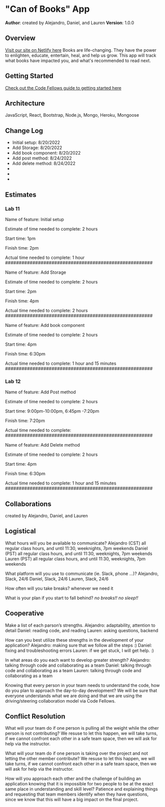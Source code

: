# "Can of Books" App


**Author**: created by Alejandro, Daniel, and Lauren 
**Version**: 1.0.0 

## Overview
[Visit our site on Netlify here](https://canbooksdb.netlify.app/)
Books are life-changing. They have the power to enlighten, educate, entertain, heal, and help us grow. This app will track what books have impacted you, and what's recommended to read next.

## Getting Started
[Check out the Code Fellows guide to getting started here](https://trello.com/b/wz1nCUv0/can-of-books)

## Architecture
JavaScript, React, Bootstrap, Node.js, Mongo, Heroku, Mongoose

## Change Log
<ul>
<li>Initial setup: 8/20/2022</li>
<li> Add Storage: 8/20/2022</li>
<li> Add book component: 8/20/2022 </li>
<li> Add post method:  8/24/2022 </li>
<li> Add delete method: 8/24/2022</li>
<li> </li>
<li>  </li>
<li> </li>
</ul>

## Estimates

### Lab 11
Name of feature: Initial setup

Estimate of time needed to complete: 2 hours

Start time: 1pm 

Finish time: 2pm

Actual time needed to complete: 1 hour
######################################################

Name of feature: Add Storage

Estimate of time needed to complete: 2 hours

Start time: 2pm

Finish time: 4pm

Actual time needed to complete: 2 hours
######################################################

Name of feature: Add book component

Estimate of time needed to complete: 2 hours

Start time: 4pm

Finish time: 6:30pm

Actual time needed to complete: 1 hour and 15 minutes
######################################################

### Lab 12

Name of feature: Add Post method

Estimate of time needed to complete: 2 hours

Start time: 9:00pm-10:00pm, 6:45pm -7:20pm

Finish time: 7:20pm 

Actual time needed to complete: 
######################################################

Name of feature: Add Delete method

Estimate of time needed to complete: 2 hours

Start time: 4pm

Finish time: 6:30pm

Actual time needed to complete: 1 hour and 15 minutes
######################################################

## Collaborations
created by Alejandro, Daniel, and Lauren

## Logistical
What hours will you be available to communicate?
Alejandro (CST) all regular class hours, and until 11:30, weeknights, 7pm weekends
Daniel (PST) all regular class hours, and until 11:30, weeknights, 7pm weekends
Lauren (PST) all regular class hours, and until 11:30, weeknights, 7pm weekends

What platform will you use to communicate (ie. Slack, phone …)?
Alejandro, Slack, 24/6
Daniel, Slack, 24/6
Lauren, Slack, 24/6

How often will you take breaks?
whenever we need it

What is your plan if you start to fall behind?
<em>no breaks!! no sleep!!</em>

## Cooperative
Make a list of each parson’s strengths.
Alejandro: adaptability, attention to detail
Daniel: reading code, and reading
Lauren: asking questions, backend


How can you best utilize these strengths in the development of your application?
Alejandro: making sure that we follow all the steps :)
Daniel: fixing and troubleshooting errors
Lauren: if we get stuck, I will get help. :)

In what areas do you each want to develop greater strength?
Alejandro: talking through code and collaborating as a team
Daniel: talking through code and collaborating as a team
Lauren: talking through code and collaborating as a team

Knowing that every person in your team needs to understand the code, how do you plan to approach the day-to-day development?
We will be sure that everyone understands what we are doing and that we are using the driving/steering collaboration model via Code Fellows.

## Conflict Resolution
What will your team do if one person is pulling all the weight while the other person is not contributing?
We resuse to let this happen, we will take turns, if we cannot confront each other in a safe team space, then we will ask for help via the instructor.

What will your team do if one person is taking over the project and not letting the other member contribute?
We resuse to let this happen, we will take turns, if we cannot confront each other in a safe team space, then we will ask for help via the instructor.

How will you approach each other and the challenge of building an application knowing that it is impossible for two people to be at the exact same place in understanding and skill level?
Patience and explaining things and requesting that team members identify when they have questions, since we know that this will have a big impact on the final project.
